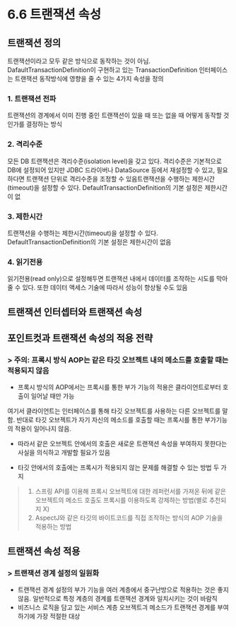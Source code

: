 # 6.6 트랜잭션 속성

## 트랜잭션 정의
트랜잭션이라고 모두 같은 방식으로 동작하는 것이 아님. DafaultTransactionDefinition이 구현하고 있는 TransactionDefinition 인터페이스는 트랜잭션 동작방식에 영향을 줄 수 있는 4가지 속성을 정의

### 1. **트랜잭션 전파**
트랜잭션의 경계에서 이미 진행 중인 트랜잭션이 있을 때 또는 없을 때 어떻게 동작할 것인가를 결정하는 방식
### 2. **격리수준**
모든 DB 트랜잭션은 격리수준(isolation level)을 갖고 있다. 격리수준은 기본적으로 DB에 설정되어 있지만 JDBC 드라이버나 DataSource 등에서 재설정할 수 있고, 필요하다면 트랜잭션 단위로 격리수준을 조정할 수 있음트랜잭션을 수행하는 제한시간(timeout)을 설정할 수 있다. DefaultTransactionDefinition의 기본 설정은 제한시간이 없
### 3. **제한시간**
트랜잭션을 수행하는 제한시간(timeout)을 설정할 수 있다. DefaultTransactionDefinition의 기본 설정은 제한시간이 없음
### 4. **읽기전용**
읽기전용(read only)으로 설정해두면 트랜잭션 내에서 데이터를 조작하는 시도를 막아줄 수 있다. 또한 데이터 액세스 기술에 따라서 성능이 향상될 수도 있음

## 트랜잭션 인터셉터와 트랜잭션 속성
## 포인트컷과 트랜잭션 속성의 적용 전략
### > 주의: 프록시 방식 AOP는 같은 타깃 오브젝트 내의 메소드를 호출할 때는 적용되지 않음
* 프록시 방식의 AOP에서는 프록시를 통한 부가 기능의 적용은 클라이언트로부터 호출이 일어날 때만 가능

여기서 클라이언트는 인터페이스를 통해 타깃 오브젝트를 사용하는 다른 오브젝트를 말함. 
반대로 타깃 오브젝트가 자기 자신의 메소드를 호출할 때는 프록시를 통한 부가기능의 적용이 일어나지 않음. 
* 따라서 같은 오브젝트 안에서의 호출은 새로운 트랜잭션 속성을 부여하지 못한다는 사실을 의식하고 개발할 필요가 있음

* 타깃 안에서의 호출에는 프록시가 적용되지 않는 문제를 해결할 수 있는 방법 두 가지
> 1. 스프링 API를 이용해 프록시 오브젝트에 대한 레퍼런서를 가져온 뒤에 같은 오브젝트의 메소드 호출도 프록시를 이용하도록 강제하는 방법(별로 추천되지 X)
> 2. AspectJ와 같은 타깃의 바이트코드를 직접 조작하는 방식의 AOP 기술을 적용하는 방법

## 트랜잭션 속성 적용
### > 트랜잭션 경계 설정의 일원화
* 트랜잭션 경계 설정의 부가 기능을 여러 계층에서 중구난방으로 적용하는 것은 좋지 않음. 일반적으로 특정 계층의 경계를 트랜잭션 경계와 일치시키는 것이 바람직
* 비즈니스 로직을 담고 있는 서비스 계층 오브젝트긔 메소드가 트랜잭션 경계를 부여하기에 가장 적절한 대상



